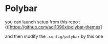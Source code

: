 # Polybar 

you can launch setup from this repo :\
()[https://github.com/adi1090x/polybar-themes]

and then modify the `.config/polybar` by this one
